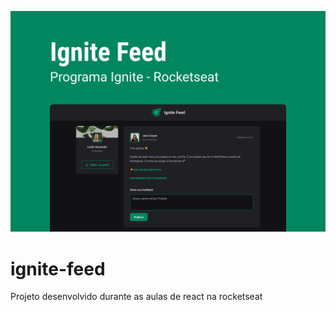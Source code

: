 ![App Cover](./src/assets/Capa.png)
# ignite-feed
Projeto desenvolvido durante as aulas de react na rocketseat
